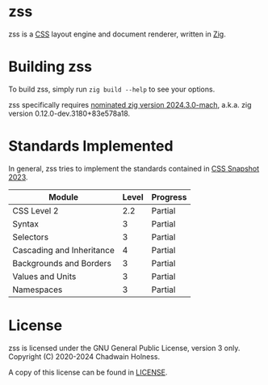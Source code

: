 # zss
zss is a [CSS](https://www.w3.org/Style/CSS/) layout engine and document renderer, written in [Zig](https://ziglang.org/).

# Building zss
To build zss, simply run `zig build --help` to see your options.

zss specifically requires [nominated zig version 2024.3.0-mach](https://machengine.org/about/nominated-zig/), a.k.a. zig version 0.12.0-dev.3180+83e578a18.

# Standards Implemented
In general, zss tries to implement the standards contained in [CSS Snapshot 2023](https://www.w3.org/TR/css-2023/).

| Module | Level | Progress |
| ------ | ----- | ----- |
| CSS Level 2 | 2.2 | Partial |
| Syntax | 3 | Partial |
| Selectors | 3 | Partial |
| Cascading and Inheritance | 4 | Partial |
| Backgrounds and Borders | 3 | Partial |
| Values and Units | 3 | Partial |
| Namespaces | 3 | Partial |

# License
zss is licensed under the GNU General Public License, version 3 only. Copyright (C) 2020-2024 Chadwain Holness.

A copy of this license can be found in [LICENSE](LICENSE).
